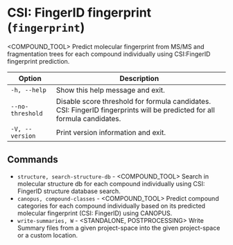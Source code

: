 # CSI: FingerID fingerprint (`fingerprint`)

<COMPOUND_TOOL> Predict molecular fingerprint from MS/MS and fragmentation trees for each compound individually using CSI:FingerID fingerprint prediction.

| Option           | Description                                                                                                              |
|------------------|--------------------------------------------------------------------------------------------------------------------------|
| `-h, --help`     | Show this help message and exit.                                                                                         |
| `--no-threshold` | Disable score threshold for formula candidates. CSI: FingerID fingerprints will be predicted for all formula candidates. |
| `-V, --version`  | Print version information and exit.                                                                                      |

## Commands

- `structure, search-structure-db` - <COMPOUND_TOOL> Search in molecular structure db for each compound individually using CSI: FingerID structure database search.
- `canopus, compound-classes` - <COMPOUND_TOOL> Predict compound categories for each compound individually based on its predicted molecular fingerprint (CSI: FingerID) using CANOPUS.
- `write-summaries, W` - <STANDALONE, POSTPROCESSING> Write Summary files from a given project-space into the given project-space or a custom location.
